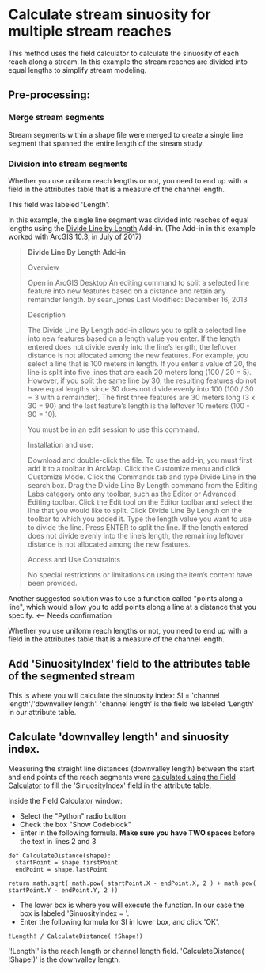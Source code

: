 # Calculate stream sinuosity for multiple stream reaches

This method uses the field calculator to calculate the sinuosity of each reach along a stream.  In this example the stream reaches are divided into equal lengths to simplify stream modeling.

## Pre-processing:
### Merge stream segments
Stream segments within a shape file were merged to create a single line segment that spanned the entire length of the stream study.

### Division into stream segments
Whether you use uniform reach lengths or not, you need to end up with a field in the attributes table that is a measure of the channel length.

This field was labeled 'Length'.

In this example, the single line segment was divided into reaches of equal lengths using the [Divide Line by Length](http://www.arcgis.com/home/item.html?id=d5d27ee47330434b9a96b91136a0118f) Add-in.  (The Add-in in this example worked with ArcGIS 10.3, in July of 2017)

> **Divide Line By Length Add-in**
> 
> Overview
> 
> Open in ArcGIS Desktop
> An editing command to split a selected line feature into new features based on a distance and retain any remainder length.
> by sean_jones
> Last Modified: December 16, 2013
> 
> Description
> 
> The Divide Line By Length add-in allows you to split a selected line into new features based on a length value you enter. If the length entered does not divide evenly into the line’s length, the leftover distance is not allocated among the new features. For example, you select a line that is 100 meters in length. If you enter a value of 20, the line is split into five lines that are each 20 meters long (100 / 20 = 5). However, if you split the same line by 30, the resulting features do not have equal lengths since 30 does not divide evenly into 100 (100 / 30 = 3 with a remainder). The first three features are 30 meters long (3 x 30 = 90) and the last feature’s length is the leftover 10 meters (100 - 90 = 10).
> 
> You must be in an edit session to use this command.
> 
> Installation and use:
> 
> Download and double-click the file.
> To use the add-in, you must first add it to a toolbar in ArcMap. Click the Customize menu and click Customize Mode. Click the Commands tab and type Divide Line in the search box. Drag the Divide Line By Length command from the Editing Labs category onto any toolbar, such as the Editor or Advanced Editing toolbar.
> Click the Edit tool on the Editor toolbar and select the line that you would like to split. 
> Click Divide Line By Length on the toolbar to which you added it. 
> Type the length value you want to use to divide the line.
> Press ENTER to split the line. If the length entered does not divide evenly into the line’s length, the remaining leftover distance is not allocated among the new features.
> 
> Access and Use Constraints
>   
> No special restrictions or limitations on using the item’s content have been provided.

Another suggested solution was to use a function called "points along a line", which would allow you to add points along a line at a distance that you specify.  <-- Needs confirmation

Whether you use uniform reach lengths or not, you need to end up with a field in the attributes table that is a measure of the channel length.

## Add 'SinuosityIndex' field to the attributes table of the segmented stream
This is where you will calculate the sinuosity index: SI = 'channel length'/'downvalley length'.  'channel length' is the field we labeled 'Length' in our attribute table.

## Calculate 'downvalley length' and sinuosity index.
Measuring the straight line distances (downvalley length) between the start and end points of the reach segments were [calculated using the Field Calculator](https://geonet.esri.com/thread/106442) to fill the 'SinuosityIndex' field in the attribute table.

Inside the Field Calculator window:
* Select the "Python" radio button
* Check the box "Show Codeblock"
* Enter in the following formula.  **Make sure you have TWO spaces** before the text in lines 2 and 3
```
def CalculateDistance(shape):
  startPoint = shape.firstPoint
  endPoint = shape.lastPoint
 
return math.sqrt( math.pow( startPoint.X - endPoint.X, 2 ) + math.pow( startPoint.Y - endPoint.Y, 2 ))
```
* The lower box is where you will execute the function.  In our case the box is labeled 'SinuosityIndex = '.
* Enter the following formula for SI in lower box, and click 'OK'.
```
!Length! / CalculateDistance( !Shape!)
```

'!Length!' is the reach length or channel length field.  'CalculateDistance( !Shape!)' is the downvalley length.

